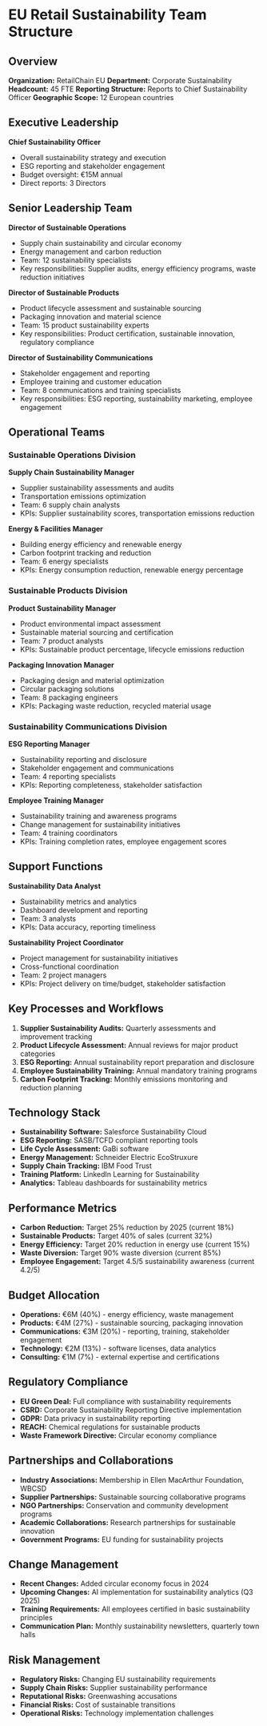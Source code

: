 # EU Retail Sustainability Team Structure

## Overview
**Organization:** RetailChain EU
**Department:** Corporate Sustainability
**Headcount:** 45 FTE
**Reporting Structure:** Reports to Chief Sustainability Officer
**Geographic Scope:** 12 European countries

## Executive Leadership
**Chief Sustainability Officer**
- Overall sustainability strategy and execution
- ESG reporting and stakeholder engagement
- Budget oversight: €15M annual
- Direct reports: 3 Directors

## Senior Leadership Team
**Director of Sustainable Operations**
- Supply chain sustainability and circular economy
- Energy management and carbon reduction
- Team: 12 sustainability specialists
- Key responsibilities: Supplier audits, energy efficiency programs, waste reduction initiatives

**Director of Sustainable Products**
- Product lifecycle assessment and sustainable sourcing
- Packaging innovation and material science
- Team: 15 product sustainability experts
- Key responsibilities: Product certification, sustainable innovation, regulatory compliance

**Director of Sustainability Communications**
- Stakeholder engagement and reporting
- Employee training and customer education
- Team: 8 communications and training specialists
- Key responsibilities: ESG reporting, sustainability marketing, employee engagement

## Operational Teams

### Sustainable Operations Division
**Supply Chain Sustainability Manager**
- Supplier sustainability assessments and audits
- Transportation emissions optimization
- Team: 6 supply chain analysts
- KPIs: Supplier sustainability scores, transportation emissions reduction

**Energy & Facilities Manager**
- Building energy efficiency and renewable energy
- Carbon footprint tracking and reduction
- Team: 6 energy specialists
- KPIs: Energy consumption reduction, renewable energy percentage

### Sustainable Products Division
**Product Sustainability Manager**
- Product environmental impact assessment
- Sustainable material sourcing and certification
- Team: 7 product analysts
- KPIs: Sustainable product percentage, lifecycle emissions reduction

**Packaging Innovation Manager**
- Packaging design and material optimization
- Circular packaging solutions
- Team: 8 packaging engineers
- KPIs: Packaging waste reduction, recycled material usage

### Sustainability Communications Division
**ESG Reporting Manager**
- Sustainability reporting and disclosure
- Stakeholder engagement and communications
- Team: 4 reporting specialists
- KPIs: Reporting completeness, stakeholder satisfaction

**Employee Training Manager**
- Sustainability training and awareness programs
- Change management for sustainability initiatives
- Team: 4 training coordinators
- KPIs: Training completion rates, employee engagement scores

## Support Functions
**Sustainability Data Analyst**
- Sustainability metrics and analytics
- Dashboard development and reporting
- Team: 3 analysts
- KPIs: Data accuracy, reporting timeliness

**Sustainability Project Coordinator**
- Project management for sustainability initiatives
- Cross-functional coordination
- Team: 2 project managers
- KPIs: Project delivery on time/budget, stakeholder satisfaction

## Key Processes and Workflows
1. **Supplier Sustainability Audits:** Quarterly assessments and improvement tracking
2. **Product Lifecycle Assessment:** Annual reviews for major product categories
3. **ESG Reporting:** Annual sustainability report preparation and disclosure
4. **Employee Sustainability Training:** Annual mandatory training programs
5. **Carbon Footprint Tracking:** Monthly emissions monitoring and reduction planning

## Technology Stack
- **Sustainability Software:** Salesforce Sustainability Cloud
- **ESG Reporting:** SASB/TCFD compliant reporting tools
- **Life Cycle Assessment:** GaBi software
- **Energy Management:** Schneider Electric EcoStruxure
- **Supply Chain Tracking:** IBM Food Trust
- **Training Platform:** LinkedIn Learning for Sustainability
- **Analytics:** Tableau dashboards for sustainability metrics

## Performance Metrics
- **Carbon Reduction:** Target 25% reduction by 2025 (current 18%)
- **Sustainable Products:** Target 40% of sales (current 32%)
- **Energy Efficiency:** Target 20% reduction in energy use (current 15%)
- **Waste Diversion:** Target 90% waste diversion (current 85%)
- **Employee Engagement:** Target 4.5/5 sustainability awareness (current 4.2/5)

## Budget Allocation
- **Operations:** €6M (40%) - energy efficiency, waste management
- **Products:** €4M (27%) - sustainable sourcing, packaging innovation
- **Communications:** €3M (20%) - reporting, training, stakeholder engagement
- **Technology:** €2M (13%) - software licenses, data analytics
- **Consulting:** €1M (7%) - external expertise and certifications

## Regulatory Compliance
- **EU Green Deal:** Full compliance with sustainability requirements
- **CSRD:** Corporate Sustainability Reporting Directive implementation
- **GDPR:** Data privacy in sustainability reporting
- **REACH:** Chemical regulations for sustainable products
- **Waste Framework Directive:** Circular economy compliance

## Partnerships and Collaborations
- **Industry Associations:** Membership in Ellen MacArthur Foundation, WBCSD
- **Supplier Partnerships:** Sustainable sourcing collaborative programs
- **NGO Partnerships:** Conservation and community development programs
- **Academic Collaborations:** Research partnerships for sustainable innovation
- **Government Programs:** EU funding for sustainability projects

## Change Management
- **Recent Changes:** Added circular economy focus in 2024
- **Upcoming Changes:** AI implementation for sustainability analytics (Q3 2025)
- **Training Requirements:** All employees certified in basic sustainability principles
- **Communication Plan:** Monthly sustainability newsletters, quarterly town halls

## Risk Management
- **Regulatory Risks:** Changing EU sustainability requirements
- **Supply Chain Risks:** Supplier sustainability performance
- **Reputational Risks:** Greenwashing accusations
- **Financial Risks:** Cost of sustainable transitions
- **Operational Risks:** Technology implementation challenges

